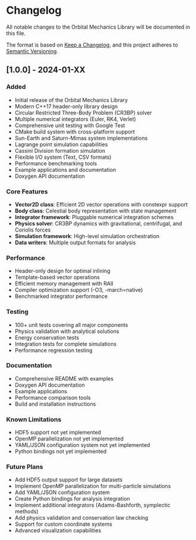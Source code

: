 # Changelog

All notable changes to the Orbital Mechanics Library will be documented in this file.

The format is based on [Keep a Changelog](https://keepachangelog.com/en/1.0.0/),
and this project adheres to [Semantic Versioning](https://semver.org/spec/v2.0.0.html).

## [1.0.0] - 2024-01-XX

### Added
- Initial release of the Orbital Mechanics Library
- Modern C++17 header-only library design
- Circular Restricted Three-Body Problem (CR3BP) solver
- Multiple numerical integrators (Euler, RK4, Verlet)
- Comprehensive unit testing with Google Test
- CMake build system with cross-platform support
- Sun-Earth and Saturn-Mimas system implementations
- Lagrange point simulation capabilities
- Cassini Division formation simulation
- Flexible I/O system (Text, CSV formats)
- Performance benchmarking tools
- Example applications and documentation
- Doxygen API documentation

### Core Features
- **Vector2D class**: Efficient 2D vector operations with constexpr support
- **Body class**: Celestial body representation with state management
- **Integrator framework**: Pluggable numerical integration schemes
- **Physics solver**: CR3BP dynamics with gravitational, centrifugal, and Coriolis forces
- **Simulation framework**: High-level simulation orchestration
- **Data writers**: Multiple output formats for analysis

### Performance
- Header-only design for optimal inlining
- Template-based vector operations
- Efficient memory management with RAII
- Compiler optimization support (-O3, -march=native)
- Benchmarked integrator performance

### Testing
- 100+ unit tests covering all major components
- Physics validation with analytical solutions
- Energy conservation tests
- Integration tests for complete simulations
- Performance regression testing

### Documentation
- Comprehensive README with examples
- Doxygen API documentation
- Example applications
- Performance comparison tools
- Build and installation instructions

### Known Limitations
- HDF5 support not yet implemented
- OpenMP parallelization not yet implemented
- YAML/JSON configuration system not yet implemented
- Python bindings not yet implemented

### Future Plans
- Add HDF5 output support for large datasets
- Implement OpenMP parallelization for multi-particle simulations
- Add YAML/JSON configuration system
- Create Python bindings for analysis integration
- Implement additional integrators (Adams-Bashforth, symplectic methods)
- Add physics validation and conservation law checking
- Support for custom coordinate systems
- Advanced visualization capabilities
